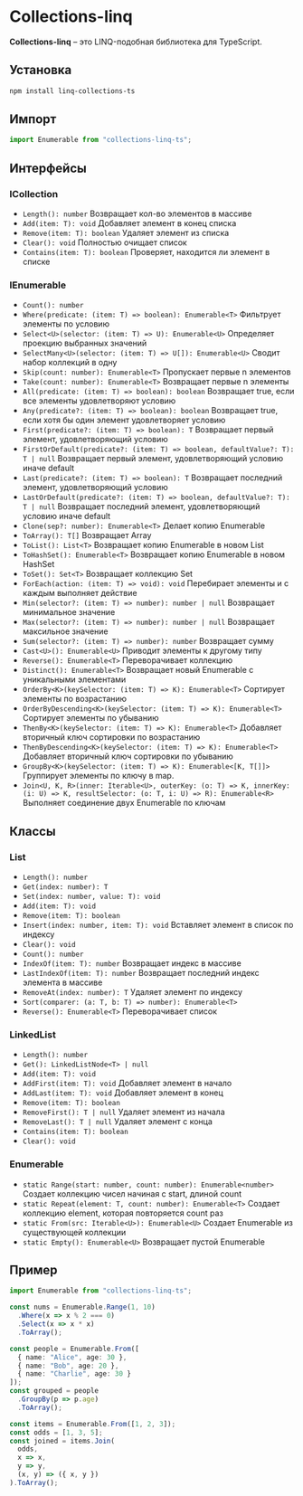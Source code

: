 # Collections-linq

**Collections-linq** – это LINQ-подобная библиотека для TypeScript.

## Установка

```bash
npm install linq-collections-ts
```

## Импорт

```ts
import Enumerable from "collections-linq-ts";
```

## Интерфейсы


### ICollection<T> 
- `Length(): number`
  Возвращает кол-во элементов в массиве
- `Add(item: T): void`
  Добавляет элемент в конец списка
- `Remove(item: T): boolean`
  Удаляет элемент из списка
- `Clear(): void`
  Полностью очищает список
- `Contains(item: T): boolean`
  Проверяет, находится ли элемент в списке

### IEnumerable<T>
- `Count(): number`
- `Where(predicate: (item: T) => boolean): Enumerable<T>`
  Фильтрует элементы по условию
- `Select<U>(selector: (item: T) => U): Enumerable<U>`
  Определяет проекцию выбранных значений
- `SelectMany<U>(selector: (item: T) => U[]): Enumerable<U>`
  Сводит набор коллекций в одну
- `Skip(count: number): Enumerable<T>`
  Пропускает первые n элементов
- `Take(count: number): Enumerable<T>`
  Возвращает первые n элементы
- `All(predicate: (item: T) => boolean): boolean`
  Возвращает true, если все элементы удовлетворяют условию
- `Any(predicate?: (item: T) => boolean): boolean`
  Возвращает true, если хотя бы один элемент удовлетворяет условию
- `First(predicate?: (item: T) => boolean): T`
  Возвращает первый элемент, удовлетворяющий условию
- `FirstOrDefault(predicate?: (item: T) => boolean, defaultValue?: T): T | null`
  Возвращает первый элемент, удовлетворяющий условию иначе default
- `Last(predicate?: (item: T) => boolean): T`
  Возвращает последний элемент, удовлетворяющий условию
- `LastOrDefault(predicate?: (item: T) => boolean, defaultValue?: T): T | null`
   Возвращает последний элемент, удовлетворяющий условию иначе default
- `Clone(sep?: number): Enumerable<T>`
  Делает копию Enumerable
- `ToArray(): T[]`
  Возвращает Array
- `ToList(): List<T>`
  Возвращает копию Enumerable в новом List
- `ToHashSet(): Enumerable<T>`
  Возвращает копию Enumerable в новом HashSet
- `ToSet(): Set<T>`
  Возвращает коллекцию Set
- `ForEach(action: (item: T) => void): void`
  Перебирает элементы и с каждым выполняет действие
- `Min(selector?: (item: T) => number): number | null`
  Возвращает минимальное значение
- `Max(selector?: (item: T) => number): number | null`
   Возвращает максильное значение
- `Sum(selector?: (item: T) => number): number`
  Возвращает сумму
- `Cast<U>(): Enumerable<U>`
  Приводит элементы к другому типу
- `Reverse(): Enumerable<T>`
  Переворачивает коллекцию
- `Distinct(): Enumerable<T>`
  Возвращает новый Enumerable с уникальными элементами
- `OrderBy<K>(keySelector: (item: T) => K): Enumerable<T>`
  Сортирует элементы по возрастанию
- `OrderByDescending<K>(keySelector: (item: T) => K): Enumerable<T>`
  Сортирует элементы по убыванию
- `ThenBy<K>(keySelector: (item: T) => K): Enumerable<T>`
  Добавляет вторичный ключ сортировки по возрастанию
- `ThenByDescending<K>(keySelector: (item: T) => K): Enumerable<T>`
  Добавляет вторичный ключ сортировки по убыванию
- `GroupBy<K>(keySelector: (item: T) => K): Enumerable<[K, T[]]>`
  Группирует элементы по ключу в map.
- `Join<U, K, R>(inner: Iterable<U>, outerKey: (o: T) => K, innerKey: (i: U) => K, resultSelector: (o: T, i: U) => R): Enumerable<R>`
  Выполняет соединение двух Enumerable по ключам

## Классы

### List<T>
- `Length(): number`
- `Get(index: number): T`
- `Set(index: number, value: T): void`
- `Add(item: T): void`
- `Remove(item: T): boolean`
- `Insert(index: number, item: T): void`
  Вставляет элемент в список по индексу
- `Clear(): void`
- `Count(): number`
- `IndexOf(item: T): number`
  Возвращает индекс в массиве
- `LastIndexOf(item: T): number`
  Возвращает последний индекс элемента в массиве
- `RemoveAt(index: number): T`
  Удаляет элемент по индексу
- `Sort(comparer: (a: T, b: T) => number): Enumerable<T>`
- `Reverse(): Enumerable<T>`
  Переворачивает список

### LinkedList<T>
- `Length(): number`
- `Get(): LinkedListNode<T> | null`
- `Add(item: T): void`
- `AddFirst(item: T): void`
  Добавляет элемент в начало
- `AddLast(item: T): void`
  Добавляет элемент в конец
- `Remove(item: T): boolean`
- `RemoveFirst(): T | null`
  Удаляет элемент из начала
- `RemoveLast(): T | null`
  Удаляет элемент с конца
- `Contains(item: T): boolean`
- `Clear(): void`

### Enumerable<T>
- `static Range(start: number, count: number): Enumerable<number>`
  Создает коллекцию чисел начиная с start, длиной count
- `static Repeat(element: T, count: number): Enumerable<T>`
  Создает коллекцию element, которая повторяется count раз
- `static From(src: Iterable<U>): Enumerable<U>`
  Создает Enumerable из существующей коллекции
- `static Empty(): Enumerable<U>`
  Возвращает пустой Enumerable


## Пример

```ts
import Enumerable from "collections-linq-ts";

const nums = Enumerable.Range(1, 10)
  .Where(x => x % 2 === 0)
  .Select(x => x * x)
  .ToArray(); 

const people = Enumerable.From([
  { name: "Alice", age: 30 },
  { name: "Bob", age: 20 },
  { name: "Charlie", age: 30 }
]);
const grouped = people
  .GroupBy(p => p.age)
  .ToArray(); 

const items = Enumerable.From([1, 2, 3]);
const odds = [1, 3, 5];
const joined = items.Join(
  odds,
  x => x,
  y => y,
  (x, y) => ({ x, y })
).ToArray(); 
```
